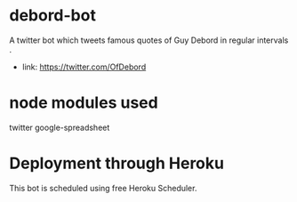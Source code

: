 # debord-bot
A twitter bot which tweets famous quotes of Guy Debord in regular intervals .
- link: https://twitter.com/OfDebord

# node modules used 

twitter
google-spreadsheet

# Deployment through Heroku
This bot is scheduled using free Heroku Scheduler.
